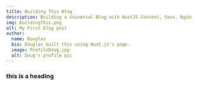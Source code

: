 ```yaml
---
title: Building This Blog
description: Building a Universal Blog with NustJS Content, Sass, Nginx, and Docker
img: BuildingThis.png
alt: My First blog post
author:
  name: Douglas
  bio: Douglas built this using Nuxt.js's page.
  image: ProfileDoug.jpg
  alt: Doug's profile pic
---
```


### this is a heading